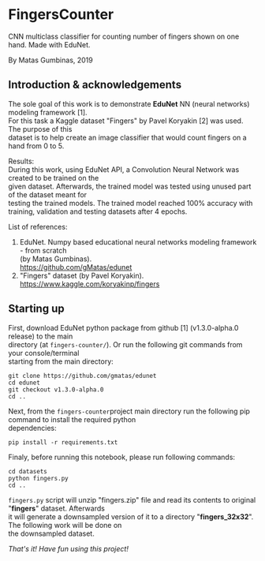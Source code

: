 # FingersCounter

CNN multiclass classifier for counting number of fingers shown on one hand. Made with EduNet.

By Matas Gumbinas, 2019

## Introduction & acknowledgements

The sole goal of this work is to demonstrate **EduNet** NN (neural networks) modeling framework [1].  
For this task a Kaggle dataset "Fingers" by Pavel Koryakin [2] was used. The purpose of this  
dataset is to help create an image classifier that would count fingers on a hand from 0 to 5.

Results:  
During this work, using EduNet API, a Convolution Neural Network was created to be trained on the  
given dataset. Afterwards, the trained model was tested using unused part of the dataset meant for   
testing the trained models. The trained model reached 100% accuracy with training, validation and
testing datasets after 4 epochs.

List of references:  
1. EduNet. Numpy based educational neural networks modeling framework - from scratch  
(by Matas Gumbinas).  
https://github.com/gMatas/edunet
2. "Fingers" dataset (by Pavel Koryakin).  
https://www.kaggle.com/koryakinp/fingers

## Starting up

First, download EduNet python package from github [1] (v1.3.0-alpha.0 release) to the main  
directory (at ```fingers-counter/```). Or run the following git commands from your console/terminal  
starting from the main directory: 
```shell
git clone https://github.com/gmatas/edunet
cd edunet
git checkout v1.3.0-alpha.0
cd ..
```

Next, from the ```fingers-counter```project main directory run the following pip command to install the required python  
dependencies:
```shell
pip install -r requirements.txt
```

Finaly, before running this notebook, please run following commands: 
```shell
cd datasets
python fingers.py
cd ..
```

```fingers.py``` script will unzip "fingers.zip" file and read its contents to original "**fingers**" dataset. Afterwards  
it will generate a downsampled version of it to a directory "**fingers_32x32**". The following work will be done on  
the downsampled dataset.

*That's it! Have fun using this project!*
